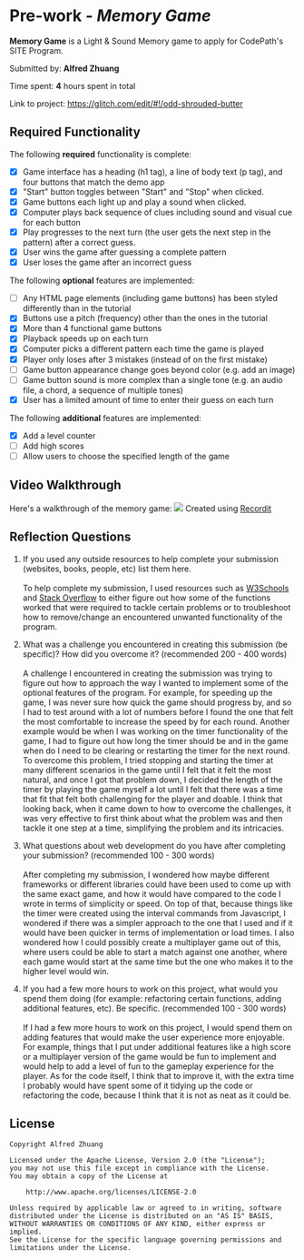 # Pre-work - _Memory Game_

**Memory Game** is a Light & Sound Memory game to apply for CodePath's SITE Program.

Submitted by: **Alfred Zhuang**

Time spent: **4** hours spent in total

Link to project: https://glitch.com/edit/#!/odd-shrouded-butter

## Required Functionality

The following **required** functionality is complete:

- [x] Game interface has a heading (h1 tag), a line of body text (p tag), and four buttons that match the demo app
- [x] "Start" button toggles between "Start" and "Stop" when clicked.
- [x] Game buttons each light up and play a sound when clicked.
- [x] Computer plays back sequence of clues including sound and visual cue for each button
- [x] Play progresses to the next turn (the user gets the next step in the pattern) after a correct guess.
- [x] User wins the game after guessing a complete pattern
- [x] User loses the game after an incorrect guess

The following **optional** features are implemented:

- [ ] Any HTML page elements (including game buttons) has been styled differently than in the tutorial
- [x] Buttons use a pitch (frequency) other than the ones in the tutorial
- [x] More than 4 functional game buttons
- [x] Playback speeds up on each turn
- [x] Computer picks a different pattern each time the game is played
- [x] Player only loses after 3 mistakes (instead of on the first mistake)
- [ ] Game button appearance change goes beyond color (e.g. add an image)
- [ ] Game button sound is more complex than a single tone (e.g. an audio file, a chord, a sequence of multiple tones)
- [x] User has a limited amount of time to enter their guess on each turn

The following **additional** features are implemented:

- [x] Add a level counter
- [ ] Add high scores
- [ ] Allow users to choose the specified length of the game

## Video Walkthrough

Here's a walkthrough of the memory game:
![](http://g.recordit.co/JDjDpHy0Ln.gif)
Created using <a href="https://recordit.co/">Recordit</a>

## Reflection Questions

1. If you used any outside resources to help complete your submission (websites, books, people, etc) list them here. <br><br>
To help complete my submission, I used resources such as <a href="w3schools.com">W3Schools</a> and <a href="stackoverflow.com">Stack Overflow</a> to either figure out how some of the functions worked that were required to tackle certain problems or to troubleshoot how to remove/change an encountered unwanted functionality of the program.

2. What was a challenge you encountered in creating this submission (be specific)? How did you overcome it? (recommended 200 - 400 words) <br><br>
A challenge I encountered in creating the submission was trying to figure out how to approach the way I wanted to implement some of the optional features of the program. For example, for speeding up the game, I was never sure how quick the game should progress by, and so I had to test around with a lot of numbers before I found the one that felt the most comfortable to increase the speed by for each round. Another example would be when I was working on the timer functionality of the game, I had to figure out how long the timer should be and in the game when do I need to be clearing or restarting the timer for the next round. To overcome this problem, I tried stopping and starting the timer at many different scenarios in the game until I felt that it felt the most natural, and once I got that problem down, I decided the length of the timer by playing the game myself a lot until I felt that there was a time that fit that felt both challenging for the player and doable. I think that looking back, when it came down to how to overcome the challenges, it was very effective to first think about what the problem was and then tackle it one step at a time, simplifying the problem and its intricacies. 

3. What questions about web development do you have after completing your submission? (recommended 100 - 300 words) <br><br>
After completing my submission, I wondered how maybe different frameworks or different libraries could have been used to come up with the same exact game, and how it would have compared to the code I wrote in terms of simplicity or speed. On top of that, because things like the timer were created using the interval commands from Javascript, I wondered if there was a simpler approach to the one that I used and if it would have been quicker in terms of implementation or load times. I also wondered how I could possibly create a multiplayer game out of this, where users could be able to start a match against one another, where each game would start at the same time but the one who makes it to the higher level would win. 

4. If you had a few more hours to work on this project, what would you spend them doing (for example: refactoring certain functions, adding additional features, etc). Be specific. (recommended 100 - 300 words) <br><br>
If I had a few more hours to work on this project, I would spend them on adding features that would make the user experience more enjoyable. For example, things that I put under additional features like a high score or a multiplayer version of the game would be fun to implement and would help to add a level of fun to the gameplay experience for the player. As for the code itself, I think that to improve it, with the extra time I probably would have spent some of it tidying up the code or refactoring the code, because I think that it is not as neat as it could be.

## License

    Copyright Alfred Zhuang

    Licensed under the Apache License, Version 2.0 (the "License");
    you may not use this file except in compliance with the License.
    You may obtain a copy of the License at

        http://www.apache.org/licenses/LICENSE-2.0

    Unless required by applicable law or agreed to in writing, software
    distributed under the License is distributed on an "AS IS" BASIS,
    WITHOUT WARRANTIES OR CONDITIONS OF ANY KIND, either express or implied.
    See the License for the specific language governing permissions and
    limitations under the License.
